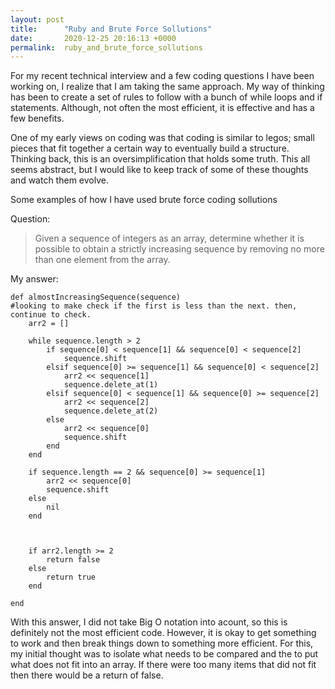 ```yaml
---
layout: post
title:      "Ruby and Brute Force Sollutions"
date:       2020-12-25 20:16:13 +0000
permalink:  ruby_and_brute_force_sollutions
---
```



For my recent technical interview and a few coding questions I have been working on, I realize that I am taking the same approach. My way of thinking has been to create a set of rules to follow with a bunch of while loops and if statements. Although, not often the most efficient, it is effective and has a few benefits.

One of my early views on coding was that coding is similar to legos; small pieces that fit together a certain way to eventually build a structure. Thinking back, this is an oversimplification that holds some truth. This all seems abstract, but I would like to keep track of some of these thoughts and watch them evolve. 

Some examples of how I have used brute force coding sollutions

Question:
> Given a sequence of integers as an array, determine whether it is possible to obtain a strictly increasing sequence by removing no more than one element from the array.

My answer:
```
def almostIncreasingSequence(sequence)
#looking to make check if the first is less than the next. then, continue to check.
    arr2 = []

    while sequence.length > 2
        if sequence[0] < sequence[1] && sequence[0] < sequence[2]
            sequence.shift
        elsif sequence[0] >= sequence[1] && sequence[0] < sequence[2]
            arr2 << sequence[1]
            sequence.delete_at(1)
        elsif sequence[0] < sequence[1] && sequence[0] >= sequence[2]
            arr2 << sequence[2]
            sequence.delete_at(2)
        else
            arr2 << sequence[0]
            sequence.shift
        end
    end
    
    if sequence.length == 2 && sequence[0] >= sequence[1]
        arr2 << sequence[0]
        sequence.shift  
    else
        nil
    end
        
    
    
    if arr2.length >= 2
        return false
    else
        return true
    end

end
```

With this answer, I did not take Big O notation into acount, so this is definitely not the most efficient code. However, it is okay to get something to work and then break things down to something more efficient. For this, my initial thought was to isolate what needs to be compared and the to put what does not fit into an array. If there were too many items that did not fit then there would be a return of false.
